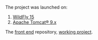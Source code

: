 The project was launched on:

1) [WildFly 15](http://wildfly.org/downloads/)
2) [Apache Tomcat® 9.x](https://tomcat.apache.org/download-90.cgi)

The [front end](https://github.com/iurybakov/getawr_ui) repository, [working project](http://176.53.162.238:8080/getawr/).
